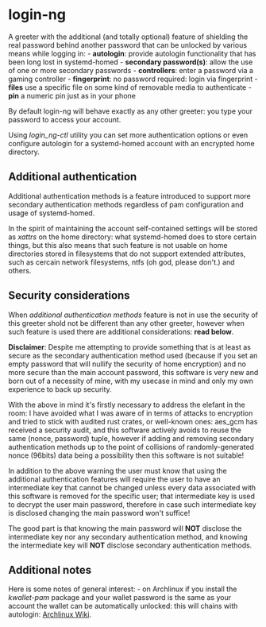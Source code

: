 # login-ng

A greeter with the additional (and totally optional) feature of shielding the real password
behind another password that can be unlocked by various means while logging in:
    - __autologin__: provide autologin functionality that has been long lost in systemd-homed
    - __secondary password(s)__: allow the use of one or more secondary passwords
    - __controllers__: enter a password via a gaming controller
    - __fingerprint__: no password required: login via fingerprint
    - __files__ use a specific file on some kind of removable media to authenticate
    - __pin__ a numeric pin just as in your phone

By default login-ng will behave exactly as any other greeter: you type your password to access your account.

Using *login_ng-ctl* utility you can set more authentication options or even configure autologin for a systemd-homed
account with an encrypted home directory.

## Additional authentication

Additional authentication methods is a feature introduced to support more secondary authentication methods regardless
of pam configuration and usage of systemd-homed.

In the spirit of maintaining the account self-contained settings will be stored as *xattrs* on the home directory:
what systemd-homed does to store certain things, but this also means that such feature is not usable on home directories stored
in filesystems that do not support extended attributes, such as cercain network filesystems, ntfs (oh god, please don't.) and others.

## Security considerations

When *additional authentication methods* feature is not in use the security of this greeter shold not be different than any other greeter,
however when such feature is used there are additional considerations: __read below__.

__Disclaimer__: Despite me attempting to provide something that is at least as secure as the secondary authentication method used
(because if you set an empty password that will nullify the security of home encryption) and no more secure than the
main account password, this software is very new and born out of a necessity of mine, with my usecase in mind
and only my own experience to back up security.

With the above in mind it's firstly necessary to address the elefant in the room:
I have avoided what I was aware of in terms of attacks to encryption and tried to stick with audited rust crates, or well-known ones:
aes_gcm has received a security audit, and this software actively avoids to reuse the same (nonce, password) tuple, however if
adding and removing secondary authentication methods up to the point of collisions of randomly-generated nonce (96bits) data being a possibility
then this software is not suitable!

In addition to the above warning the user must know that using the additional authentication features will
require the user to have an intermediate key that cannot be changed unless every data associated with this software is removed for
the specific user; that intermediate key is used to decrypt the user main password, therefore in case such intermediate key is disclosed
changing the main password won't suffice!

The good part is that knowing the main password will __NOT__ disclose the intermediate key nor any secondary authentication method,
and knowing the intermediate key will __NOT__ disclose secondary authentication methods.

## Additional notes

Here is some notes of general interest:
    - on Archlinux if you install the *kwallet-pam* package and your wallet password is the same as your account the wallet can be automatically unlocked: this will chains with autologin: [Archlinux Wiki](https://wiki.archlinux.org/title/KDE_Wallet).
